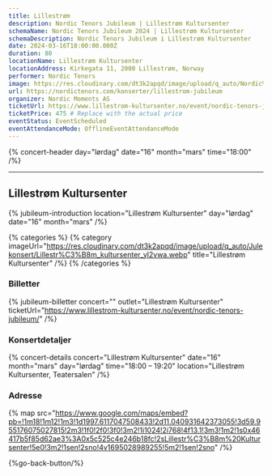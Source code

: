 ```yaml
---
title: Lillestrøm
description: Nordic Tenors Jubileum | Lillestrøm Kultursenter
schemaName: Nordic Tenors Jubileum 2024 | Lillestrøm Kultursenter
schemaDescription: Nordic Tenors Jubileum i Lillestrøm Kultursenter
date: 2024-03-16T18:00:00.000Z
duration: 80
locationName: Lillestrøm Kultursenter
locationAddress: Kirkegata 11, 2000 Lillestrøm, Norway
performer: Nordic Tenors
image: https://res.cloudinary.com/dt3k2apqd/image/upload/q_auto/Nordic%20Tenors/OG%20images/Jubileum/Lillestr%C3%B8m_n4eqmp.webp
url: https://nordictenors.com/konserter/lillestrom-jubileum
organizer: Nordic Moments AS
ticketUrl: https://www.lillestrom-kultursenter.no/event/nordic-tenors-jubileum/
ticketPrice: 475 # Replace with the actual price
eventStatus: EventScheduled
eventAttendanceMode: OfflineEventAttendanceMode
---
```


{% concert-header day="lørdag" date="16" month="mars" time="18:00" /%}

---

## Lillestrøm Kultursenter

{% jubileum-introduction location="Lillestrøm Kultursenter" day="lørdag" date="16" month="mars" /%}

{% categories %}
{% category imageUrl="https://res.cloudinary.com/dt3k2apqd/image/upload/q_auto/Julekonsert/Lillestr%C3%B8m_kultursenter_yl2vwa.webp" title="Lillestrøm Kultursenter" /%}
{% /categories %}

### Billetter

{% jubileum-billetter concert="" outlet="Lillestrøm Kultursenter" ticketUrl="https://www.lillestrom-kultursenter.no/event/nordic-tenors-jubileum/" /%}

### Konsertdetaljer

{% concert-details concert="Lillestrøm Kultursenter" date="16" month="mars" day="lørdag" time="18:00 – 19:20" location="Lillestrøm Kultursenter, Teatersalen" /%}

### Adresse

{% map src="https://www.google.com/maps/embed?pb=!1m18!1m12!1m3!1d1997.6117047508433!2d11.040931642373055!3d59.955176075027815!2m3!1f0!2f0!3f0!3m2!1i1024!2i768!4f13.1!3m3!1m2!1s0x46417b5f85d62ae3%3A0x5c525c4e246b18fc!2sLillestr%C3%B8m%20Kultursenter!5e0!3m2!1sen!2sno!4v1695028989255!5m2!1sen!2sno" /%}

{%go-back-button/%}
